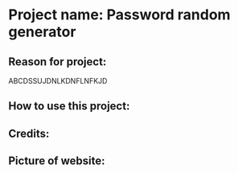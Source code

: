 # Project name: Password random generator 

## Reason for project:
ABCDSSUJDNLKDNFLNFKJD

## How to use this project:

## Credits:

## Picture of website:

